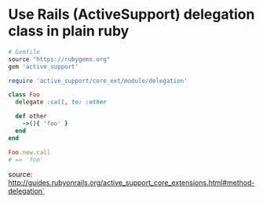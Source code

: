 # Use Rails (ActiveSupport) delegation class in plain ruby

```ruby
# Gemfile
source "https://rubygems.org"
gem 'active_support'
```

```ruby
require 'active_support/core_ext/module/delegation'

class Foo
  delegate :call, to: :other

  def other
    ->(){ 'foo' }
  end
end

Foo.new.call
# => 'foo'
```

source:
http://guides.rubyonrails.org/active_support_core_extensions.html#method-delegation`

